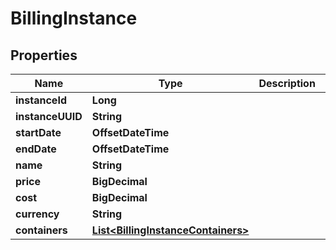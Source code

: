 

# BillingInstance

## Properties

Name | Type | Description | Notes
------------ | ------------- | ------------- | -------------
**instanceId** | **Long** |  |  [optional]
**instanceUUID** | **String** |  |  [optional]
**startDate** | **OffsetDateTime** |  |  [optional]
**endDate** | **OffsetDateTime** |  |  [optional]
**name** | **String** |  |  [optional]
**price** | **BigDecimal** |  |  [optional]
**cost** | **BigDecimal** |  |  [optional]
**currency** | **String** |  |  [optional]
**containers** | [**List&lt;BillingInstanceContainers&gt;**](BillingInstanceContainers.md) |  |  [optional]



